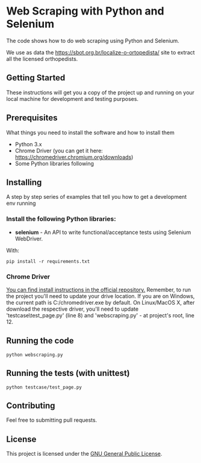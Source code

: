 # Web Scraping with Python and Selenium

The code shows how to do web scraping using Python and Selenium.

We use as data the https://sbot.org.br/localize-o-ortopedista/ site to extract all the licensed orthopedists.  


## Getting Started

These instructions will get you a copy of the project up and running on your local machine for development and testing purposes.

## Prerequisites

What things you need to install the software and how to install them

* Python 3.x
* Chrome Driver (you can get it here: https://chromedriver.chromium.org/downloads)
* Some Python libraries following

## Installing

A step by step series of examples that tell you how to get a development env running

### Install the following Python libraries:

 * **selenium** - An API to write functional/acceptance tests using Selenium WebDriver.

With:
```
pip install -r requirements.txt
```

### Chrome Driver 

[You can find install instructions in the official repository.](https://chromedriver.chromium.org)
Remember, to run the project you'll need to update your drive location.
If you are on Windows, the current path is C:/chromedriver.exe by default.
On Linux/MacOS X, after download the respective driver, you'll need to update 'testcase\test_page.py' (line 8) and 'webscraping.py' - at project's root, line 12.


## Running the code

```
python webscraping.py
```

## Running the tests (with unittest)

```
python testcase/test_page.py
```

## Contributing

Feel free to submitting pull requests.


## License

This project is licensed under the [GNU General Public License](https://opensource.org/licenses/GPL-3.0).
